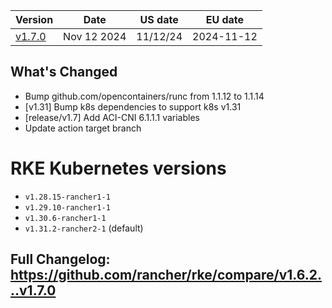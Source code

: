 | Version | Date | US date | EU date |
| ------- | ---- | ------- | ------- |
| [v1.7.0](rke-v1.7.md#release-v170) | Nov 12 2024 | 11/12/24 | 2024-11-12 |



## What's Changed

* Bump github.com/opencontainers/runc from 1.1.12 to 1.1.14
* [v1.31] Bump k8s dependencies to support k8s v1.31 
* [release/v1.7] Add ACI-CNI 6.1.1.1 variables
* Update action target branch

# RKE Kubernetes versions
- `v1.28.15-rancher1-1`
- `v1.29.10-rancher1-1`
- `v1.30.6-rancher1-1`
- `v1.31.2-rancher2-1` (default)


**Full Changelog**: https://github.com/rancher/rke/compare/v1.6.2...v1.7.0
-----
